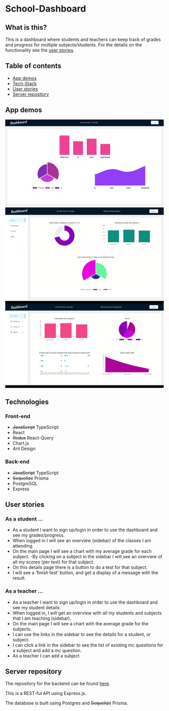 # School-Dashboard

## What is this?

This is a dashboard where students and teachers can keep track of grades and progress for multiple subjects/students. For the details on the functionality see the [user stories](#userStories).

## Table of contents

- [App demos](#appDemos)
- [Tech-Stack](#techStack)
- [User stories](#userStories)
- [Server repository](#serverRepo)

## <a name="appDemos"></a>App demos

![](./client/img/dashboard-home.png)
![](./client/img/dashboard-student.gif)
![](./client/img/dashboard-teacher.gif)

## <a name="techStack"></a>Technologies

### Front-end

- ~~JavaScript~~ TypeScript
- React
- ~~Redux~~ React-Query
- Chart.js
- Ant Design

### Back-end

- ~~JavaScript~~ TypeScript
- ~~Sequelize~~ Prisma
- PostgreSQL
- Express

## <a name="userStories"></a>User stories

### As a student ...

- As a student I want to sign up/login in order to use the dashboard and see my grades/progress.
- When logged in I will see an overview (sidebar) of the classes I am attending.
- On the main page I will see a chart with my average grade for each subject.
  -By clicking on a subject in the sidebar I will see an overview of all my scores (per test) for that subject.
- On this details page there is a button to do a test for that subject.
- I will see a 'finish test' button, and get a display of a message with the result.

### As a teacher ...

- As a teacher I want to sign up/login in order to use the dashboard and see my student details.
- When logged in, I will get an overview with all my students and subjects that I am teaching (sidebar).
- On the main page I will see a chart with the average grade for the subjects.
- I can use the links in the sidebar to see the details for a student, or subject.
- I can click a link in the sidebar to see the list of existing mc questions for a subject and add a mc question.
- As a teacher I can add a subject

## <a name="serverRepo"></a>Server repository

The repository for the backend can be found [here](https://github.com/willemverbuyst/school-dashboard/backend).

This is a REST-ful API using Express.js.

The database is built using Postgres and ~~Sequelize~~ Prisma.
